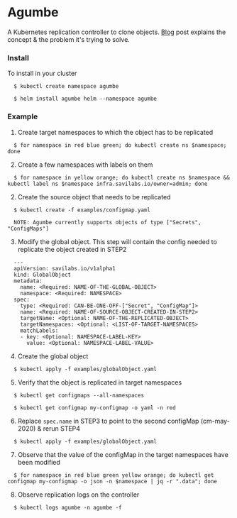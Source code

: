 # Agumbe
A Kubernetes replication controller to clone objects. [Blog](https://medium.com/@savvythrough/agumbe-a-kubernetes-operator-to-create-globalsecrets-f73c19103141?source=friends_link&sk=ea432e64dba40cecbe17618e58e4c656) post explains the concept & the problem it's trying to solve.

### Install
To install in your cluster
```
  $ kubectl create namespace agumbe

  $ helm install agumbe helm --namespace agumbe
```

### Example
1. Create target namespaces to which the object has to be replicated
```
  $ for namespace in red blue green; do kubectl create ns $namespace; done
```
2. Create a few namespaces with labels on them
```
  $ for namespace in yellow orange; do kubectl create ns $namespace && kubectl label ns $namespace infra.savilabs.io/owner=admin; done
```
2. Create the source object that needs to be replicated
```
  $ kubectl create -f examples/configmap.yaml

  NOTE: Agumbe currently supports objects of type ["Secrets", "ConfigMaps"]
```
3. Modify the global object. This step will contain the config needed to replicate the object created in STEP2
```
  ---
  apiVersion: savilabs.io/v1alpha1
  kind: GlobalObject
  metadata:
    name: <Required: NAME-OF-THE-GLOBAL-OBJECT>
    namespace: <Required: NAMESPACE>
  spec:
    type: <Required: CAN-BE-ONE-OFF-["Secret", "ConfigMap"]>
    name: <Required: NAME-OF-SOURCE-OBJECT-CREATED-IN-STEP2>
    targetName: <Optional: NAME-OF-THE-REPLICATED-OBJECT>
    targetNamespaces: <Optional: <LIST-OF-TARGET-NAMESPACES>
    matchLabels:
    - key: <Optional: NAMESPACE-LABEL-KEY>
      value: <Optional: NAMESPACE-LABEL-VALUE>
```
4. Create the global object
```
  $ kubectl apply -f examples/globalObject.yaml
```
5. Verify that the object is replicated in target namespaces
```
  $ kubectl get configmaps --all-namespaces

  $ kubectl get configmap my-configmap -o yaml -n red
```
6. Replace `spec.name` in STEP3 to point to the second configMap (cm-may-2020) & rerun STEP4
```
  $ kubectl apply -f examples/globalObject.yaml
```
7. Observe that the value of the configMap in the target namespaces have been modified
```
  $ for namespace in red blue green yellow orange; do kubectl get configmap my-configmap -o json -n $namespace | jq -r ".data"; done
```
8. Observe replication logs on the controller
```
  $ kubectl logs agumbe -n agumbe -f
```
